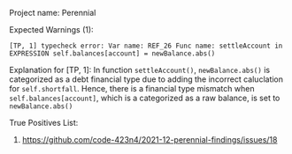 Project name: Perennial

Expected Warnings (1):
```
[TP, 1] typecheck error: Var name: REF_26 Func name: settleAccount in EXPRESSION self.balances[account] = newBalance.abs()
```

Explanation for [TP, 1]: In function `settleAccount()`, `newBalance.abs()` is categorized as a debt financial type due to adding the incorrect caluclation for `self.shortfall`. 
Hence, there is a financial type mismatch when `self.balances[account]`, which is a categorized as a raw balance, is set to `newBalance.abs()`

True Positives List:
1) https://github.com/code-423n4/2021-12-perennial-findings/issues/18

